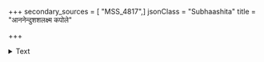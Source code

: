 +++
secondary_sources = [ "MSS_4817",]
jsonClass = "Subhaashita"
title = "आननेन्दुशशलक्ष्म कपोले"

+++

<details><summary>Text</summary>

आननेन्दुशशलक्ष्म कपोले सादरं विरचितं तिलकं यत्।  
तत्प्रिये विरचितावधिभङ्गे धौतमीक्षणजलैस्तरलाक्ष्याः॥
</details>
